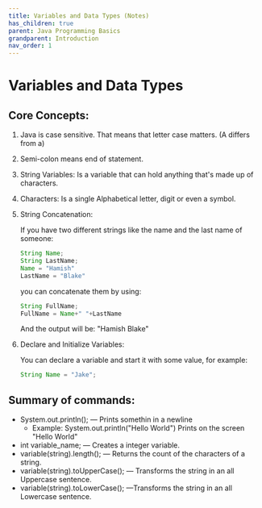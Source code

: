 ```yaml
---
title: Variables and Data Types (Notes)
has_children: true
parent: Java Programming Basics
grandparent: Introduction
nav_order: 1
---
```


# Variables and Data Types

## Core Concepts:
1. Java is case sensitive.
That means that letter case matters. (A differs from a)
2. Semi-colon means end of statement.
3. String Variables: Is a variable that can hold anything that's made up of characters.
4. Characters: Is a single Alphabetical letter, digit or even a symbol.
5. String Concatenation: 

    If you have two different strings like the name and the last name of someone:
    ```java
    String Name;
    String LastName;
    Name = "Hamish"
    LastName = "Blake"
    ```
    you can concatenate them by using:
    ```java
    String FullName;
    FullName = Name+" "+LastName
    ```
    And the output will be: "Hamish Blake"
6. Declare and Initialize Variables:

    You can declare a variable and start it with some value, for example:
    ```java
    String Name = "Jake";
   ```

## Summary of commands:
* System.out.println(); — Prints somethin in a newline
    * Example: System.out.println("Hello World") Prints on the screen "Hello World"
* int variable_name; — Creates a integer variable.
* variable(string).length(); — Returns the count of the characters of a string.
* variable(string).toUpperCase(); — Transforms the string in an all Uppercase sentence.
* variable(string).toLowerCase(); —Transforms the string in an all Lowercase sentence.